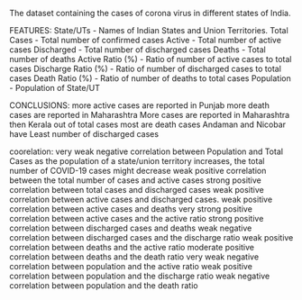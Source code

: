 The dataset containing the cases of corona virus in different states of India.

FEATURES:
    State/UTs - Names of Indian States and Union Territories.
    Total Cases - Total number of confirmed cases
    Active - Total number of active cases
    Discharged - Total number of discharged cases
    Deaths - Total number of deaths
    Active Ratio (%) - Ratio of number of active cases to total cases
    Discharge Ratio (%) - Ratio of number of discharged cases to total cases
    Death Ratio (%) - Ratio of number of deaths to total cases
    Population - Population of State/UT

    
CONCLUSIONS:
        more active cases are reported in Punjab
        more death cases are reported in Maharashtra
        More cases are reported in Maharashtra then Kerala
        out of total cases most are death cases
        Andaman and Nicobar have Least number of discharged cases

coorelation:
        very weak negative correlation between Population and Total Cases
        as the population of a state/union territory increases, the total number of COVID-19 cases might decrease
        weak positive correlation between the total number of cases and active cases
        strong positive correlation between total cases and discharged cases
        weak positive correlation between active cases and discharged cases.
        weak positive correlation between active cases and deaths
        very strong positive correlation between active cases and the active ratio
        strong positive correlation between discharged cases and deaths
        weak negative correlation between discharged cases and the discharge ratio
        weak positive correlation between deaths and the active ratio
        moderate positive correlation between deaths and the death ratio
        very weak negative correlation between population and the active ratio
        weak positive correlation between population and the discharge ratio
        weak negative correlation between population and the death ratio
